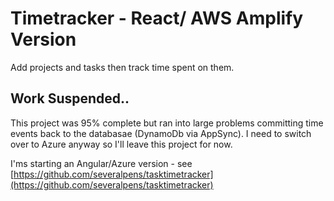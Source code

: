 # Timetracker - React/ AWS Amplify Version

Add projects and tasks then track time spent on them.

## Work Suspended..
This project was 95% complete but ran into large problems committing time events back to the databasae (DynamoDb via AppSync). I need to switch over to Azure anyway so I'll leave this project for now. 

I'ms starting an Angular/Azure version - see [https://github.com/severalpens/tasktimetracker](https://github.com/severalpens/tasktimetracker)